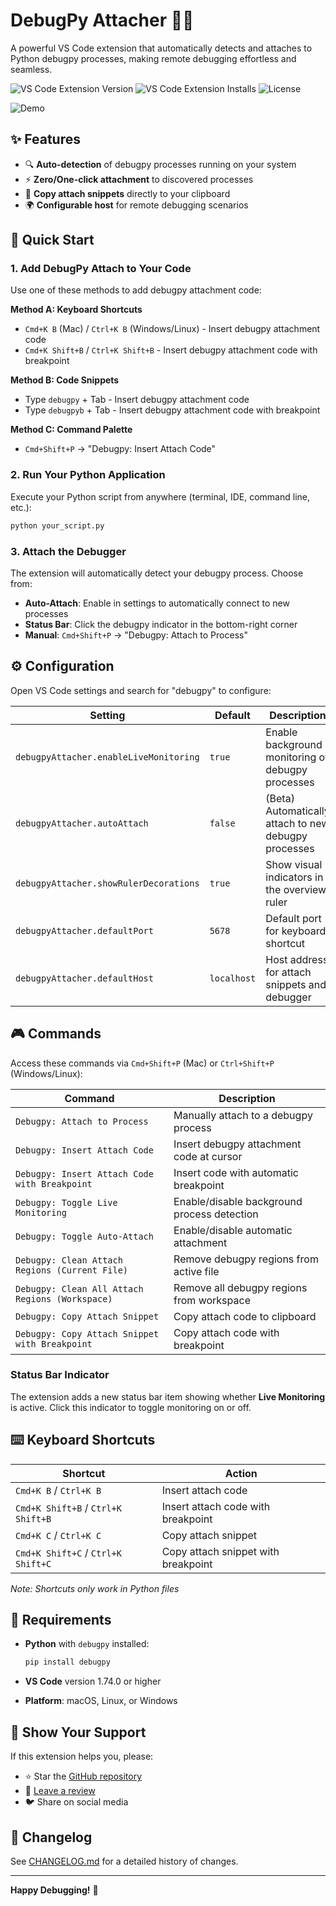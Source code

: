 # DebugPy Attacher 🐍🔧

A powerful VS Code extension that automatically detects and attaches to Python debugpy processes, making remote debugging effortless and seamless.

![VS Code Extension Version](https://img.shields.io/visual-studio-marketplace/v/DebugPyAttacher.debugpy-attacher)
![VS Code Extension Installs](https://img.shields.io/visual-studio-marketplace/i/DebugPyAttacher.debugpy-attacher)
![License](https://img.shields.io/github/license/camilziane/debugpy-attacher)

![Demo](debug-attach.gif)

## ✨ Features

- 🔍 **Auto-detection** of debugpy processes running on your system
- ⚡ **Zero/One-click attachment** to discovered processes
- 📝 **Copy attach snippets** directly to your clipboard
- 🌍 **Configurable host** for remote debugging scenarios

## 🚀 Quick Start

### 1. Add DebugPy Attach to Your Code

Use one of these methods to add debugpy attachment code:

**Method A: Keyboard Shortcuts**

- `Cmd+K B` (Mac) / `Ctrl+K B` (Windows/Linux) - Insert debugpy attachment code
- `Cmd+K Shift+B` / `Ctrl+K Shift+B` - Insert debugpy attachment code with breakpoint

**Method B: Code Snippets**

- Type `debugpy` + Tab - Insert debugpy attachment code
- Type `debugpyb` + Tab - Insert debugpy attachment code with breakpoint

**Method C: Command Palette**

- `Cmd+Shift+P` → "Debugpy: Insert Attach Code"

### 2. Run Your Python Application

Execute your Python script from anywhere (terminal, IDE, command line, etc.):

```bash
python your_script.py
```

### 3. Attach the Debugger

The extension will automatically detect your debugpy process. Choose from:

- **Auto-Attach**: Enable in settings to automatically connect to new processes
- **Status Bar**: Click the debugpy indicator in the bottom-right corner
- **Manual**: `Cmd+Shift+P` → "Debugpy: Attach to Process"

## ⚙️ Configuration

Open VS Code settings and search for "debugpy" to configure:

| Setting | Default | Description |
|---------|---------|-------------|
| `debugpyAttacher.enableLiveMonitoring` | `true` | Enable background monitoring of debugpy processes |
| `debugpyAttacher.autoAttach` | `false` | (Beta) Automatically attach to new debugpy processes |
| `debugpyAttacher.showRulerDecorations` | `true` | Show visual indicators in the overview ruler |
| `debugpyAttacher.defaultPort` | `5678` | Default port for keyboard shortcut |
| `debugpyAttacher.defaultHost` | `localhost` | Host address for attach snippets and debugger |

## 🎮 Commands

Access these commands via `Cmd+Shift+P` (Mac) or `Ctrl+Shift+P` (Windows/Linux):

| Command | Description |
|---------|-------------|
| `Debugpy: Attach to Process` | Manually attach to a debugpy process |
| `Debugpy: Insert Attach Code` | Insert debugpy attachment code at cursor |
| `Debugpy: Insert Attach Code with Breakpoint` | Insert code with automatic breakpoint |
| `Debugpy: Toggle Live Monitoring` | Enable/disable background process detection |
| `Debugpy: Toggle Auto-Attach` | Enable/disable automatic attachment |
| `Debugpy: Clean Attach Regions (Current File)` | Remove debugpy regions from active file |
| `Debugpy: Clean All Attach Regions (Workspace)` | Remove all debugpy regions from workspace |
| `Debugpy: Copy Attach Snippet` | Copy attach code to clipboard |
| `Debugpy: Copy Attach Snippet with Breakpoint` | Copy attach code with breakpoint |

### Status Bar Indicator

The extension adds a new status bar item showing whether **Live Monitoring** is active. Click this indicator to toggle monitoring on or off.

## ⌨️ Keyboard Shortcuts

| Shortcut | Action |
|----------|--------|
| `Cmd+K B` / `Ctrl+K B` | Insert attach code |
| `Cmd+K Shift+B` / `Ctrl+K Shift+B` | Insert attach code with breakpoint |
| `Cmd+K C` / `Ctrl+K C` | Copy attach snippet |
| `Cmd+K Shift+C` / `Ctrl+K Shift+C` | Copy attach snippet with breakpoint |

*Note: Shortcuts only work in Python files*

## 🐍 Requirements

- **Python** with `debugpy` installed:

  ```bash
  pip install debugpy
  ```

- **VS Code** version 1.74.0 or higher
- **Platform**: macOS, Linux, or Windows



## 🌟 Show Your Support

If this extension helps you, please:

- ⭐ Star the [GitHub repository](https://github.com/camilziane/debugpy-attacher)
- 📝 [Leave a review](https://marketplace.visualstudio.com/items?itemName=DebugPyAttacher.debugpy-attacher)
- 🐦 Share on social media

## 🔄 Changelog

See [CHANGELOG.md](CHANGELOG.md) for a detailed history of changes.

---

**Happy Debugging!** 🎉
